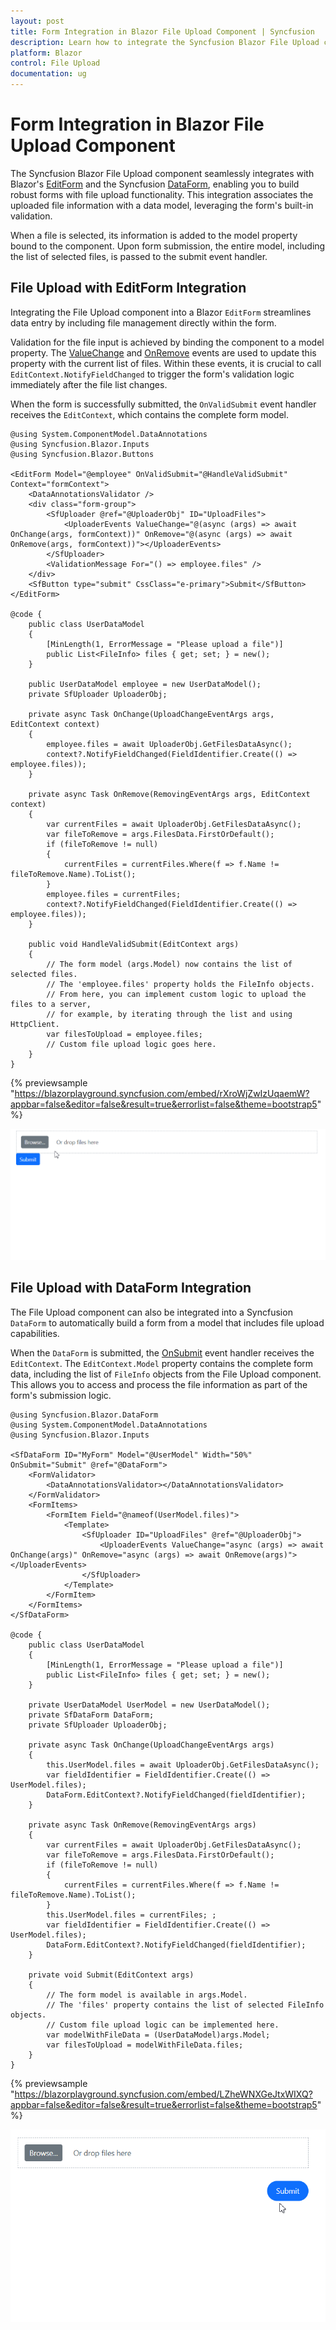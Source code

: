 ```yaml
---
layout: post
title: Form Integration in Blazor File Upload Component | Syncfusion
description: Learn how to integrate the Syncfusion Blazor File Upload component with Blazor's EditForm and DataForm for seamless form-based file management.
platform: Blazor
control: File Upload
documentation: ug
---
```


# Form Integration in Blazor File Upload Component

The Syncfusion Blazor File Upload component seamlessly integrates with Blazor's [EditForm](https://learn.microsoft.com/en-us/aspnet/core/blazor/forms/?view=aspnetcore-9.0) and the Syncfusion [DataForm](https://blazor.syncfusion.com/documentation/data-form/getting-started-with-web-app), enabling you to build robust forms with file upload functionality. This integration associates the uploaded file information with a data model, leveraging the form's built-in validation.

When a file is selected, its information is added to the model property bound to the component. Upon form submission, the entire model, including the list of selected files, is passed to the submit event handler.

## File Upload with EditForm Integration

Integrating the File Upload component into a Blazor `EditForm` streamlines data entry by including file management directly within the form.

Validation for the file input is achieved by binding the component to a model property. The [ValueChange](https://help.syncfusion.com/cr/blazor/Syncfusion.Blazor.Inputs.UploaderEvents.html#Syncfusion_Blazor_Inputs_UploaderEvents_ValueChange) and [OnRemove](https://help.syncfusion.com/cr/blazor/Syncfusion.Blazor.Inputs.UploaderEvents.html#Syncfusion_Blazor_Inputs_UploaderEvents_OnRemove) events are used to update this property with the current list of files. Within these events, it is crucial to call `EditContext.NotifyFieldChanged` to trigger the form's validation logic immediately after the file list changes.

When the form is successfully submitted, the `OnValidSubmit` event handler receives the `EditContext`, which contains the complete form model.

```cshtml
@using System.ComponentModel.DataAnnotations
@using Syncfusion.Blazor.Inputs
@using Syncfusion.Blazor.Buttons

<EditForm Model="@employee" OnValidSubmit="@HandleValidSubmit" Context="formContext">
    <DataAnnotationsValidator />
    <div class="form-group">
        <SfUploader @ref="@UploaderObj" ID="UploadFiles">
            <UploaderEvents ValueChange="@(async (args) => await OnChange(args, formContext))" OnRemove="@(async (args) => await OnRemove(args, formContext))"></UploaderEvents>
        </SfUploader>
        <ValidationMessage For="() => employee.files" />
    </div>
    <SfButton type="submit" CssClass="e-primary">Submit</SfButton>
</EditForm>

@code {
    public class UserDataModel
    {
        [MinLength(1, ErrorMessage = "Please upload a file")]
        public List<FileInfo> files { get; set; } = new();
    }

    public UserDataModel employee = new UserDataModel();
    private SfUploader UploaderObj;

    private async Task OnChange(UploadChangeEventArgs args, EditContext context)
    {
        employee.files = await UploaderObj.GetFilesDataAsync();
        context?.NotifyFieldChanged(FieldIdentifier.Create(() => employee.files));
    }

    private async Task OnRemove(RemovingEventArgs args, EditContext context)
    {
        var currentFiles = await UploaderObj.GetFilesDataAsync();
        var fileToRemove = args.FilesData.FirstOrDefault();
        if (fileToRemove != null)
        {
            currentFiles = currentFiles.Where(f => f.Name != fileToRemove.Name).ToList();
        }
        employee.files = currentFiles;
        context?.NotifyFieldChanged(FieldIdentifier.Create(() => employee.files));
    }

    public void HandleValidSubmit(EditContext args)
    {
        // The form model (args.Model) now contains the list of selected files.
        // The 'employee.files' property holds the FileInfo objects.
        // From here, you can implement custom logic to upload the files to a server,
        // for example, by iterating through the list and using HttpClient.
        var filesToUpload = employee.files;
        // Custom file upload logic goes here.
    }
}
```

{% previewsample "https://blazorplayground.syncfusion.com/embed/rXroWjZwIzUqaemW?appbar=false&editor=false&result=true&errorlist=false&theme=bootstrap5" %}

![Blazor File Upload component within an EditForm, showing validation and submission.](./images/blazor-uploader-editform.gif)

## File Upload with DataForm Integration

The File Upload component can also be integrated into a Syncfusion `DataForm` to automatically build a form from a model that includes file upload capabilities.

When the `DataForm` is submitted, the [OnSubmit](https://help.syncfusion.com/cr/blazor/Syncfusion.Blazor.DataForm.SfDataForm.html#Syncfusion_Blazor_DataForm_SfDataForm_OnSubmit) event handler receives the `EditContext`. The `EditContext.Model` property contains the complete form data, including the list of `FileInfo` objects from the File Upload component. This allows you to access and process the file information as part of the form's submission logic.


```cshtml
@using Syncfusion.Blazor.DataForm
@using System.ComponentModel.DataAnnotations
@using Syncfusion.Blazor.Inputs

<SfDataForm ID="MyForm" Model="@UserModel" Width="50%" OnSubmit="Submit" @ref="@DataForm">
    <FormValidator>
        <DataAnnotationsValidator></DataAnnotationsValidator>
    </FormValidator>
    <FormItems>
        <FormItem Field="@nameof(UserModel.files)">
            <Template>
                <SfUploader ID="UploadFiles" @ref="@UploaderObj">
                    <UploaderEvents ValueChange="async (args) => await OnChange(args)" OnRemove="async (args) => await OnRemove(args)"></UploaderEvents>
                </SfUploader>
            </Template>
        </FormItem>
    </FormItems>
</SfDataForm>

@code {
    public class UserDataModel
    {
        [MinLength(1, ErrorMessage = "Please upload a file")]
        public List<FileInfo> files { get; set; } = new();
    }

    private UserDataModel UserModel = new UserDataModel();
    private SfDataForm DataForm;
    private SfUploader UploaderObj;

    private async Task OnChange(UploadChangeEventArgs args)
    {
        this.UserModel.files = await UploaderObj.GetFilesDataAsync();
        var fieldIdentifier = FieldIdentifier.Create(() => UserModel.files);
        DataForm.EditContext?.NotifyFieldChanged(fieldIdentifier);
    }

    private async Task OnRemove(RemovingEventArgs args)
    {
        var currentFiles = await UploaderObj.GetFilesDataAsync();
        var fileToRemove = args.FilesData.FirstOrDefault();
        if (fileToRemove != null)
        {
            currentFiles = currentFiles.Where(f => f.Name != fileToRemove.Name).ToList();
        }
        this.UserModel.files = currentFiles; ;
        var fieldIdentifier = FieldIdentifier.Create(() => UserModel.files);
        DataForm.EditContext?.NotifyFieldChanged(fieldIdentifier);
    }

    private void Submit(EditContext args)
    {
        // The form model is available in args.Model.
        // The 'files' property contains the list of selected FileInfo objects.
        // Custom file upload logic can be implemented here.
        var modelWithFileData = (UserDataModel)args.Model;
        var filesToUpload = modelWithFileData.files;
    }
}
```

{% previewsample "https://blazorplayground.syncfusion.com/embed/LZheWNXGeJtxWIXQ?appbar=false&editor=false&result=true&errorlist=false&theme=bootstrap5" %}

![Blazor File Upload component within a Syncfusion DataForm.](./images/blazor-uploader-dataform.gif)

